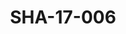 ---
pid: SHA-17-006
title: SHA-17-006
language: ar
collection: شرحبيل احمد
original_label: 
rights: شرحبيل احمد
location_of_original: شرحبيل احمد
photographer_or_studio: استوديو جاك الكويت
scanned_from: photograph 13.1 by 17.8
_date: '1964'
location: الكويت
description: احمد حسن جمعه
additional_notes: 
permission_display: 'yes'
on_server: 'no'
on_website: 'no'
permalink: /photopages/ar/SHA-17-006.html
layout: photo-page
---